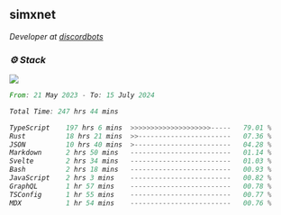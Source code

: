 <h2>simxnet</h2>
<p><em>Developer at <a href="https://github.com/dbotslist">discordbots</a></p>

### ⚙️ Stack
![](https://skillicons.dev/icons?i=git,docker,js,ts,cloudflare,css,deno,express,cpp,rust,arduino,graphql,html,nestjs,react,apollo,bash,lua,nextjs,nodejs,ps,powershell,neovim,postgres,tailwind,prisma)

<!--START_SECTION:waka-->

```rust
From: 21 May 2023 - To: 15 July 2024

Total Time: 247 hrs 44 mins

TypeScript    197 hrs 6 mins  >>>>>>>>>>>>>>>>>>>>-----   79.01 %
Rust          18 hrs 21 mins  >>-----------------------   07.36 %
JSON          10 hrs 40 mins  >------------------------   04.28 %
Markdown      2 hrs 50 mins   -------------------------   01.14 %
Svelte        2 hrs 34 mins   -------------------------   01.03 %
Bash          2 hrs 18 mins   -------------------------   00.93 %
JavaScript    2 hrs 3 mins    -------------------------   00.82 %
GraphQL       1 hr 57 mins    -------------------------   00.78 %
TSConfig      1 hr 55 mins    -------------------------   00.77 %
MDX           1 hr 54 mins    -------------------------   00.76 %
```

<!--END_SECTION:waka-->


<!--
<p align="center">
     <a href="https://discord.gg/HhybNhchcC"><img src="https://invidget.switchblade.xyz/sejc7TnX6N" align="center" ><a>
</p> 
-->
